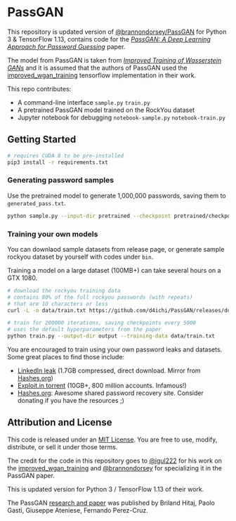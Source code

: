 # PassGAN


This repository is updated version of [@brannondorsey/PassGAN](https://github.com/brannondorsey/PassGAN) for Python 3 & TensorFlow 1.13, contains code for the [_PassGAN: A Deep Learning Approach for Password Guessing_](https://arxiv.org/abs/1709.00440) paper. 

The model from PassGAN is taken from [_Improved Training of Wasserstein GANs_](https://arxiv.org/abs/1704.00028) and it is assumed that the authors of PassGAN used the [improved_wgan_training](https://github.com/igul222/improved_wgan_training) tensorflow implementation in their work. 

This repo contributes:

- A command-line interface `sample.py` `train.py`
- A pretrained PassGAN model trained on the RockYou dataset
- Jupyter notebook for debugging `notebook-sample.py` `notebook-train.py`

## Getting Started

```bash
# requires CUDA 8 to be pre-installed
pip3 install -r requirements.txt
```

### Generating password samples

Use the pretrained model to generate 1,000,000 passwords, saving them to `generated_pass.txt`.

```bash
python sample.py --input-dir pretrained --checkpoint pretrained/checkpoints/checkpoint_200000.ckpt --output generated_pass.txt --batch-size 1024 --num-samples 1000000
```

### Training your own models

You can downlaod sample datasets from release page, or generate sample rockyou dataset by yourself with codes under `bin`.

Training a model on a large dataset (100MB+) can take several hours on a GTX 1080.

```bash
# download the rockyou training data
# contains 80% of the full rockyou passwords (with repeats)
# that are 10 characters or less
curl -L -o data/train.txt https://github.com/d4ichi/PassGAN/releases/download/data/rockyou-test.txt

# train for 200000 iterations, saving checkpoints every 5000
# uses the default hyperparameters from the paper
python train.py --output-dir output --training-data data/train.txt
```


You are encouraged to train using your own password leaks and datasets. Some great places to find those include:

- [LinkedIn leak](https://github.com/brannondorsey/PassGAN/releases/download/data/68_linkedin_found_hash_plain.txt.zip) (1.7GB compressed, direct download. Mirror from [Hashes.org](https://hashes.org/leaks.php))
- [Exploit.in torrent](https://thepiratebay.org/torrent/16016494/exploit.in) (10GB+, 800 million accounts. Infamous!)
- [Hashes.org](https://hashes.org/leaks.php): Awesome shared password recovery site. Consider donating if you have the resources ;)



## Attribution and License

This code is released under an [MIT License](https://github.com/igul222/improved_wgan_training/blob/master/LICENSE). You are free to use, modify, distribute, or sell it under those terms. 

The credit for the code in this repository goes to [@igul222](https://github.com/igul222) for his work on the [improved_wgan_training](https://github.com/igul222/improved_wgan_training) and [@brannondorsey](https://github.com/brannondorsey) for specializing it in the PassGAN paper.

This is updated version for Python 3 / TensorFlow 1.13 of their work.

The PassGAN [research and paper](https://arxiv.org/abs/1709.00440) was published by Briland Hitaj, Paolo Gasti, Giuseppe Ateniese, Fernando Perez-Cruz.
